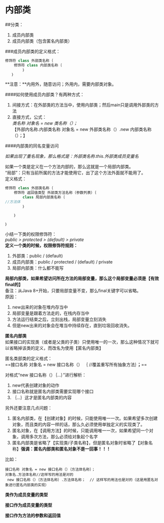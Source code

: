 # 内部类

##分类：

1. 成员内部类
2. 成员内部类（包含匿名内部类）  
  
###成员内部类的定义格式：  

```java
修饰符 class 外部类名称｛
	修饰符 class 内部类名称｛
        ｝
   ｝ 
```


**注意：**内用外，随意访问；外用内，需要内部类对象。  

####如何使用成员内部类？有两种方式：

1. 间接方式：在外部类的方法当中，使用内部类；然后main只是调用外部类的方法
2. 直接方式，公式：  
*类名称 对象名 = new 类名称（）；*  
【外部内名称.内部类名称 对象名 = new 外部类名称（）.new 内部类名称（）；】  
  
####内部类的同名变量访问  

*如果出现了重名现象，那么格式是：外部类名称.this.外部类成员变量名*  

如果一个类是定义在一个方法内部的，那么这就是一个局部内部类。  
“局部”：只有当前所属的方法才能使用它，出了这个方法外面就不能用了。  
定义格式：  

```java
修饰符 class 外部类名称｛  
    修饰符 返回值类型 外部类方法名称（参数列表）｛  
        class 局部内部类名称｛  
//方法体
		｝

	｝

｝
```

 

小结一下类的权限修饰符：  
*public > protected > (default) > private*   
**定义一个类的时候，权限修饰符规则：**  
1. 外部类：public / (default)
2. 成员内部类：public / protected / (default) / private
3. 局部内部类：什么都不能写  
  
**局部内部类，如果希望访问所在方法的局部变量，那么这个局部变量必须是【有效final的】**  
备注：从Java 8+开始，只要局部变量不变，那么final关键字可以省略。  
原因：  
1. new出来的对象在堆内存当中
2. 局部变量是跟着方法走的，在栈内存当中
3. 方法运行结束之后，立刻出栈，局部变量立刻消失
4. 但是new出来的对象会在堆当中持续存在，直到垃圾回收消失。  
  
**匿名内部类**  
如果接口的实现类（或者是父类的子类）只使用唯一的一次，那么这种情况下就可以省略掉该类的定义，而改名为使用【匿名内部类】  

匿名类部类的定义格式：  
==接口名称 对象名 = new 接口名称（） ｛
//覆盖重写所有抽象方法｝**；**==  

对格式“new 接口名称（）｛...｝”进行解析：
1. new代表创建对象的动作
2. 接口名称就是匿名内部类需要实现哪个接口
3. ｛...｝这才是匿名内部类的内容  
  
另外还要注意几点问题：
1. 匿名内部类，在【创建对象】的时候，只能使用唯一一次。如果希望多次创建对象，而且类的内容一样的话，那么久必须使用单独定义的实现类了。
2. 匿名对象，在【调用方法】的时候，只能调用唯一一次，如果希望同一个对象，调用多次方法，那么必须给对象起个名字
3. 匿名内部类是省略了【实现类/子类名称】，但是匿名对象时省略了【对象名称】**强调：匿名内部类和匿名对象不是一回事！！！**  
  
比如：
```
接口名称 对象名 = new 接口名称（）｛方法体名称｝；
对象名.方法体名称//这样写的用法是对的
 new 接口名称（）｛方法体名称｝.方法体名称；  // 这样写的用法也是对的（这是用匿名对象进行匿名内部类的实现） 
```
**类作为成员变量的类型**

**接口作为成员变量的类型**

**接口作为方法的参数和返回值**